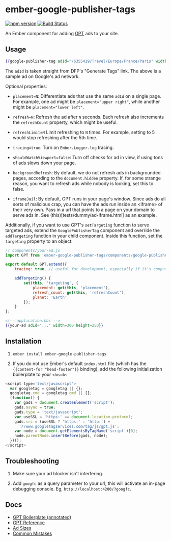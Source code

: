 # ember-google-publisher-tags
[![npm version](https://badge.fury.io/js/ember-google-publisher-tags.svg)](https://badge.fury.io/js/ember-google-publisher-tags)
[![Build Status](https://travis-ci.org/brewingcode/ember-google-publisher-tags.svg?branch=master)](https://travis-ci.org/brewingcode/ember-google-publisher-tags)

An Ember component for adding [GPT](https://support.google.com/dfp_sb/answer/1649768?hl=en)
ads to your site.

## Usage

```hbs
{{google-publisher-tag adId="/6355419/Travel/Europe/France/Paris" width=300 height=250}}
```

The `adId` is taken straight from DFP's "Generate Tags" link. The above is a
sample ad on Google's ad network.

Optional properties:

* `placement=N`: Differentiate ads that use the same `adId` on a single page.
For example, one ad might be `placement="upper right"`, while another might be
`placement="lower left"`.

* `refresh=N`: Refresh the ad after `N` seconds. Each refresh also increments
the `refreshCount` property, which might be useful.

* `refreshLimit=N` Limit refreshing to `N` times. For example, setting to 5 would stop refreshing after the 5th time.

* `tracing=true`: Turn on `Ember.Logger.log` tracing.

* `shouldWatchViewport=false`: Turn off checks for ad in view, if using tons of
ads slows down your page.

* `backgroundRefresh`: By default, we do not refresh ads in backgrounded pages,
  according to the `document.hidden` property. If, for some strange reason, you
  want to refresh ads while nobody is looking, set this to false.

* `iframeJail`: By default, GPT runs in your page's window. Since ads do all sorts
  of malicious crap, you can have the ads run inside an \<iframe> of their very own.
  Pass in a url that points to a page on your domain to serve ads in. See
  (this)[tests/dummy/ad-iframe.html] as an example.

Additionally, if you want to use GPT's `setTargeting` function to serve targeted
ads, extend the `GooglePublisherTag` component and override the `addTargeting`
function in your child component. Inside this function, set the `targeting`
property to an object:

```js
// components/your-ad.js
import GPT from 'ember-google-publisher-tags/components/google-publisher-tag';

export default GPT.extend({
    tracing: true, // useful for development, especially if it's computed

    addTargeting() {
        set(this, 'targeting', {
            placement: get(this, 'placement'),
            refresh_count: get(this, 'refreshCount'),
            planet: 'Earth'
        });
    }
};
```

```hbs
<!-- application.hbs -->
{{your-ad adId="..." width=300 height=250}}
```

## Installation

1. `ember install ember-google-publisher-tags`

2. If you do not use Ember's default `index.html` file (which has the
`{{content-for "head-footer"}}` binding), add the following initialization
boilerplate to your `<head>`:

```js
<script type='text/javascript'>
  var googletag = googletag || {};
  googletag.cmd = googletag.cmd || [];
  (function() {
    var gads = document.createElement('script');
    gads.async = true;
    gads.type = 'text/javascript';
    var useSSL = 'https:' == document.location.protocol;
    gads.src = (useSSL ? 'https:' : 'http:') +
      '//www.googletagservices.com/tag/js/gpt.js';
    var node = document.getElementsByTagName('script')[0];
    node.parentNode.insertBefore(gads, node);
  })();
</script>
```

## Troubleshooting

1. Make sure your ad blocker isn't interfering.

2. Add `googfc` as a query parameter to your url, this will activate an in-page
debugging console. Eg, `http://localhost:4200/?googfc`.

## Docs

* [GPT Boilerplate (annotated)](https://support.google.com/dfp_premium/answer/1638622?hl=en&ref_topic=4389931)
* [GPT Reference](https://developers.google.com/doubleclick-gpt/reference)
* [Ad Sizes](https://support.google.com/adsense/answer/185666)
* [Common Mistakes](https://developers.google.com/doubleclick-gpt/common_implementation_mistakes)
